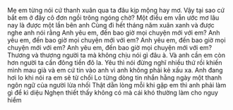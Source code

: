 Mẹ em từng nói cứ thanh xuân qua ta đâu kịp mộng hay mơ.
Vậy tại sao cứ bắt em ở đây cô đơn ngồi trông ngóng chờ?
Một điều em vẫn ước mơ lâu nay là được một lần bên anh
Cùng đi hết tháng năm xuân xanh và được nghe anh nói rằng
Anh yêu em, đến bao giờ mọi chuyện mới với em?
Anh yêu em, đến bao giờ mọi chuyện mới với em?
Anh yêu em, đến bao giờ mọi chuyện mới với em?
Anh yêu em, đến bao giờ mọi chuyện mới với em?
Thương và thương người ta mà không chịu nói gì đâu à.
Và anh cần em còn hơn người ta cần đông tiền đô la.
Yêu thì nói đừng nghĩ nhiều thứ rồi khiến mình mau già
và em cứ tin vào anh vì anh không phải kẻ xấu xa.
Anh đang hơi lo khi nói ra em sẽ từ chối
Lo từng dòng tin nhắn hằng ngày một thanh ngôn ngữ của người lừa nhối
Thật dằn lòng mỗi khi gặp em thì anh phải làm gì để kì diệu
Nghẹn thiết thấy không có mà cái khó thường làm cho nguy hiểm
